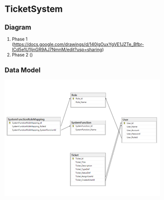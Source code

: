 # TicketSystem
## Diagram
1. Phase 1 (https://docs.google.com/drawings/d/140lgOuxYgVE1JZTe_Bfbr-ICd5e1U1IjnGR9AJ7NmnM/edit?usp=sharing)
2. Phase 2 ()
## Data Model
<img src="./Table Schema.png">
